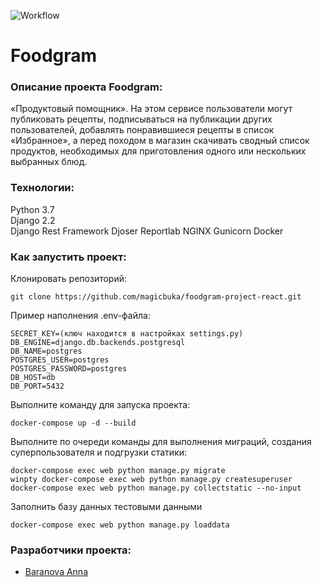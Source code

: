 ![Workflow](https://github.com/magicbuka/foodgram-project-react/actions/workflows/foodgram-workflow.yml/badge.svg)

# Foodgram

### Описание проекта Foodgram:

«Продуктовый помощник». На этом сервисе пользователи могут публиковать рецепты, подписываться на публикации других пользователей, добавлять понравившиеся рецепты в список «Избранное», а перед походом в магазин скачивать сводный список продуктов, необходимых для приготовления одного или нескольких выбранных блюд.

### Технологии:

Python 3.7  
Django 2.2  
Django Rest Framework
Djoser
Reportlab
NGINX
Gunicorn
Docker


### Как запустить проект:

Клонировать репозиторий:

```
git clone https://github.com/magicbuka/foodgram-project-react.git
```

Пример наполнения .env-файла:

```
SECRET_KEY=(ключ находится в настройках settings.py)
DB_ENGINE=django.db.backends.postgresql
DB_NAME=postgres
POSTGRES_USER=postgres
POSTGRES_PASSWORD=postgres
DB_HOST=db
DB_PORT=5432
```

Выполните команду для запуска проекта:

```
docker-compose up -d --build
```

Выполните по очереди команды для выполнения миграций, создания суперпользователя и подгрузки статики:

```
docker-compose exec web python manage.py migrate
winpty docker-compose exec web python manage.py createsuperuser
docker-compose exec web python manage.py collectstatic --no-input 
```

Заполнить базу данных тестовыми данными 

```
docker-compose exec web python manage.py loaddata
```

### Разработчики проекта:
- [Baranova Anna](https://github.com/magicbuka)
